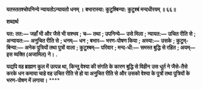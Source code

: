 **यतस्ततश्चोपनिन्ये न्यायतोऽन्यायतो धनम् ।** **बभारास्या: कुटुश्बिन्या: कुटुश्बं मन्दधीरयम् ॥ ६६॥** 

**शब्दार्थ** 

**यत: तत:—** **जहाँ भी और जैसे भी सश्भव** **; च—** **तथा** **; उपनिन्ये—** **उसे मिला** **; न्यायत:—** **उचित रीति से** **; अन्यायत:—** **अनुचित रीति से** **; धनम्—** **धन** **; बभार—** **भरण-पोषण किया** **; अस्या:—** **उसके** **; कुटुम्-बिन्या:—** **अनेक पुत्रियों तथा पुत्रों** **वाला** **; कुटुश्बम्—** **परिवार** **; मन्द-धी:—** **समस्त बुद्धि से रहित** **; अयम्—** **इस व्यक्ति (अजामिल) ने।** **.** 

**यद्यपि वह ब्राह्मण कुल में उत्पन्न था, किन्तु वेश्या की संगति के कारण बुद्धि से विहीन** **उस धूर्त ने जैसे-तैसे करके धन कमाया चाहे वह उचित रीति से हो या अनुचित रीति से और** **उसको वेश्या के पुत्रों तथा पुत्रियों के भरण-पोषण में लगाया।** **** 